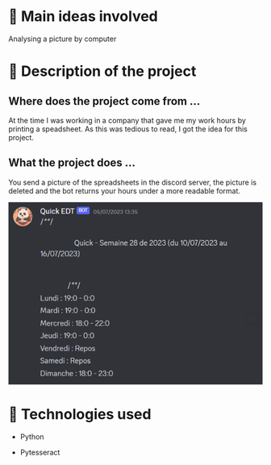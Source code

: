 # 💭 Main ideas involved

Analysing a picture by computer

# 📜 Description of the project

## Where does the project come from ...

At the time I was working in a company that gave me my work hours by printing a speadsheet. As this was tedious to read, I got the idea for this project.

## What the project does ...

You send a picture of the spreadsheets in the discord server, the picture is deleted and the bot returns your hours under a more readable format.

![Result](Pictures/result.png)

# 💾 Technologies used

- Python

- Pytesseract
